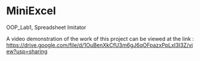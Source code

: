 # MiniExcel
OOP_Lab1, Spreadsheet Imitator

A video demonstration of the work of this project can be viewed at the link : 
https://drive.google.com/file/d/1OuBenXkCfU3m6gJ6qOFpazxPpLxI3I3Z/view?usp=sharing
